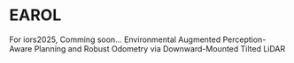 # EAROL
For iors2025, Comming soon...
Environmental Augmented Perception-Aware Planning and Robust Odometry via Downward-Mounted Tilted LiDAR
